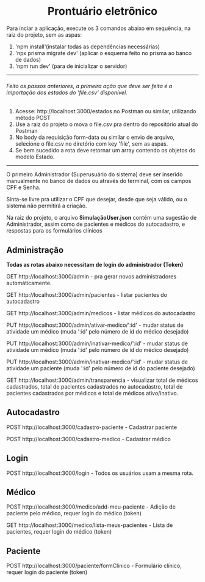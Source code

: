 <h1 align="center"> Prontuário eletrônico </h1>

Para inciar a aplicação, execute os 3 comandos abaixo em sequência, na raiz do projeto, sem as aspas:

<ol>
    <li>'npm install'(instalar todas as dependências necessárias)</li>
    <li>'npx prisma migrate dev' (aplicar o esquema feito no prisma ao banco de dados)</li>
    <li>'npm run dev' (para de inicializar o servidor)</li>
</ol>

<hr>
<h6>Feito os passos anteriores, a primeira ação que deve ser feita é a importação dos estados do 'file.csv' disponível. </h6>
 <ol>
     <li>Acesse: http://localhost:3000/estados no Postman ou similar, utilizando método POST</li>
     <li>Use a raiz do projeto o mova o file.csv pra dentro do repositório atual do Postman</li>
     <li>No body da requisição form-data ou similar o envio de arquivo, selecione o file.csv no diretório com key 'file', sem as aspas.</li>
<li>Se bem sucedido a rota deve retornar um array contendo os objetos do modelo Estado.</li>
 </ol>

<hr>
<p>O primeiro Administrador (Superusuário do sistema) deve ser inserido manualmente no banco de dados ou através do terminal, com os campos CPF e Senha.</p>

<p>Sinta-se livre pra utilizar o CPF que desejar, desde que seja válido, ou o sistema não permitirá a criação.</p>

<p>Na raiz do projeto, o arquivo <strong>SimulaçãoUser.json</strong> contém uma sugestão de Administrador, assim como de pacientes e médicos do autocadastro, e respostas para os formulários clínicos</p>

<h2>Administração</h2>

<Strong align='center'>Todas as rotas abaixo necessitam de login do administrador (Token)</Strong>

GET http://localhost:3000/admin - pra gerar novos administradores automáticamente.

GET http://localhost:3000/admin/pacientes - listar pacientes do autocadastro

GET http://localhost:3000/admin/medicos - listar médicos do autocadastro

PUT http://localhost:3000/admin/ativar-medico/':id' - mudar status de atividade um médico (muda ':id' pelo número de id do médico desejado)

PUT http://localhost:3000/admin/inativar-medico/':id' - mudar status de atividade um médico (muda ':id' pelo número de id do médico desejado)

PUT http://localhost:3000/admin/inativar-medico/':id' - mudar status de atividade um paciente (muda ':id' pelo número de id do paciente desejado)

GET http://localhost:3000/admin/transparencia - visualizar total de médicos
cadastrados, total de pacientes cadastrados no autocadastro, total de pacientes
cadastrados por médicos e total de médicos ativo/inativo.

<h2>Autocadastro</h2>
POST http://localhost:3000/cadastro-paciente - Cadastrar paciente

POST http://localhost:3000/cadastro-medico - Cadastrar médico

<h2>Login</h2>

POST http://localhost:3000/login - Todos os usuários usam a mesma rota.

<h2>Médico</h2>

POST http://localhost:3000/medico/add-meu-paciente - Adição de paciente pelo médico, requer login do médico (token)

GET http://localhost:3000/medico/lista-meus-pacientes - Lista de pacientes, requer login do médico (token)

<h2>Paciente</h2>
POST http://localhost:3000/paciente/formClinico - Formulário clínico, requer login do paciente (token)
